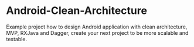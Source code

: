 # Android-Clean-Architecture
Example project how to design Android application with clean architecture, MVP, RXJava and Dagger, create your next project to be more scalable and testable.
